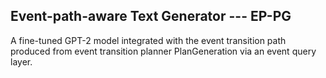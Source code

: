 ## Event-path-aware Text Generator  --- EP-PG

A fine-tuned GPT-2 model integrated with the event transition path produced from event transition planner PlanGeneration via an event query layer.